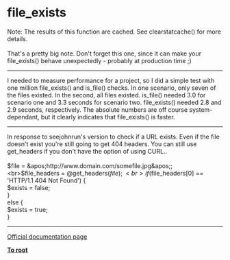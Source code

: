 # file_exists



Note: The results of this function are cached. See clearstatcache() for more details.<br><br>That&apos;s a pretty big note. Don&apos;t forget this one, since it can make your file_exists() behave unexpectedly - probably at production time ;)  

---

I needed to measure performance for a project, so I did a simple test with one million file_exists() and is_file() checks. In one scenario, only seven of the files existed. In the second, all files existed. is_file() needed 3.0 for scenario one and 3.3 seconds for scenario two.  file_exists() needed 2.8 and 2.9 seconds, respectively. The absolute numbers are off course system-dependant, but it clearly indicates that file_exists() is faster.  

---

In response to seejohnrun&apos;s version to check if a URL exists. Even if the file doesn&apos;t exist you&apos;re still going to get 404 headers.  You can still use get_headers if you don&apos;t have the option of using CURL..<br><br>$file = &apos;http://www.domain.com/somefile.jpg&apos;;<br>$file_headers = @get_headers($file);<br>if($file_headers[0] == &apos;HTTP/1.1 404 Not Found&apos;) {<br>    $exists = false;<br>}<br>else {<br>    $exists = true;<br>}  

---

[Official documentation page](https://www.php.net/manual/en/function.file-exists.php)

**[To root](/README.md)**